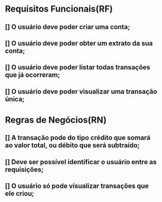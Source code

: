 # Requisitos Funcionais(RF)

##   [] O usuário deve poder criar uma conta;
##   [] O usuário deve poder obter um extrato da sua conta;
##   [] O usuário deve poder listar todas transações que já ocorreram;
##   [] O usuário deve poder visualizar uma transação única;

# Regras de Negócios(RN)

##  [] A transação pode do tipo crédito que somará ao valor total, ou débito que será subtraído;
##  [] Deve ser possível identificar o usuário entre as requisições;
##  [] O usuário só pode visualizar transações que ele criou;

